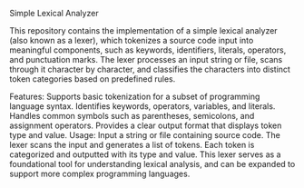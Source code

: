 Simple Lexical Analyzer

This repository contains the implementation of a simple lexical analyzer (also known as a lexer), which tokenizes a source code input into meaningful components, such as keywords, identifiers, literals, operators, and punctuation marks. The lexer processes an input string or file, scans through it character by character, and classifies the characters into distinct token categories based on predefined rules.

Features:
Supports basic tokenization for a subset of programming language syntax.
Identifies keywords, operators, variables, and literals.
Handles common symbols such as parentheses, semicolons, and assignment operators.
Provides a clear output format that displays token type and value.
Usage:
Input a string or file containing source code.
The lexer scans the input and generates a list of tokens.
Each token is categorized and outputted with its type and value.
This lexer serves as a foundational tool for understanding lexical analysis, and can be expanded to support more complex programming languages.

